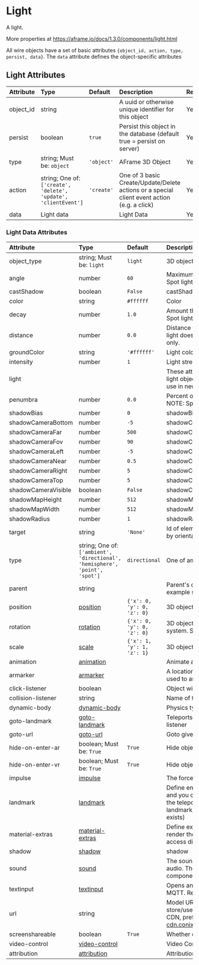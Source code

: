 
Light
=====


A light. 

More properties at <a href='https://aframe.io/docs/1.3.0/components/light.html'>https://aframe.io/docs/1.3.0/components/light.html</a>

All wire objects have a set of basic attributes ```{object_id, action, type, persist, data}```. The ```data``` attribute defines the object-specific attributes

Light Attributes
-----------------

|Attribute|Type|Default|Description|Required|
| :--- | :--- | :--- | :--- | :--- |
|object_id|string||A uuid or otherwise unique identifier for this object|Yes|
|persist|boolean|```true```|Persist this object in the database (default true = persist on server)|Yes|
|type|string; Must be: ```object```|```'object'```|AFrame 3D Object|Yes|
|action|string; One of: ```['create', 'delete', 'update', 'clientEvent']```|```'create'```|One of 3 basic Create/Update/Delete actions or a special client event action (e.g. a click)|Yes|
|data|Light data||Light Data|Yes|

### Light Data Attributes

|Attribute|Type|Default|Description|Required|
| :--- | :--- | :--- | :--- | :--- |
|object_type|string; Must be: ```light```|```light```|3D object type.|Yes|
|angle|number|```60```|Maximum extent of spot light from its direction (in degrees). NOTE: Spot light type only.|No|
|castShadow|boolean|```False```|castShadow (point, spot, directional)|No|
|color|string|```#ffffff```|Color|No|
|decay|number|```1.0```|Amount the light dims along the distance of the light. NOTE: Point and Spot light type only.|No|
|distance|number|```0.0```|Distance where intensity becomes 0. If distance is 0, then the point light does not decay with distance. NOTE: Point and Spot light type only.|No|
|groundColor|string|```'#ffffff'```|Light color from below. NOTE: Hemisphere light type only|No|
|intensity|number|```1```|Light strength.|No|
|light|||These attributes (light, intensity, color, ...) can be set directly on the light object (instead of this light attribute inside the light object); dont use in new light objects|No|
|penumbra|number|```0.0```|Percent of the spotlight cone that is attenuated due to penumbra. NOTE: Spot light type only.|No|
|shadowBias|number|```0```|shadowBias (castShadow=true)|No|
|shadowCameraBottom|number|```-5```|shadowCameraBottom (castShadow=true)|No|
|shadowCameraFar|number|```500```|shadowCameraFar (castShadow=true)|No|
|shadowCameraFov|number|```90```|shadowCameraFov (castShadow=true)|No|
|shadowCameraLeft|number|```-5```|shadowCameraBottom (castShadow=true)|No|
|shadowCameraNear|number|```0.5```|shadowCameraNear (castShadow=true)|No|
|shadowCameraRight|number|```5```|shadowCameraRight (castShadow=true)|No|
|shadowCameraTop|number|```5```|shadowCameraTop (castShadow=true)|No|
|shadowCameraVisible|boolean|```False```|shadowCameraVisible (castShadow=true)|No|
|shadowMapHeight|number|```512```|shadowMapHeight (castShadow=true)|No|
|shadowMapWidth|number|```512```|shadowMapWidth (castShadow=true)|No|
|shadowRadius|number|```1```|shadowRadius (castShadow=true)|No|
|target|string|```'None'```|Id of element the spot should point to. set to null to transform spotlight by orientation, pointing to it’s -Z axis. NOTE: Spot light type only.|No|
|type|string; One of: ```['ambient', 'directional', 'hemisphere', 'point', 'spot']```|```directional```|One of ambient, directional, hemisphere, point, spot.|No|
|parent|string||Parent's object_id. Child objects inherit attributes of their parent, for example scale and translation.|No|
|position|[position](position)|```{'x': 0, 'y': 0, 'z': 0}```|3D object position|No|
|rotation|[rotation](rotation)|```{'x': 0, 'y': 0, 'z': 0}```|3D object rotation in degrees by default; Right-handed coordinate system. Switches to quaternion representation if 'w' is given|No|
|scale|[scale](scale)|```{'x': 1, 'y': 1, 'z': 1}```|3D object scale|No|
|animation|[animation](animation)||Animate and tween values. |No|
|armarker|[armarker](armarker)||A location marker (such as an AprilTag, a lightAnchor, or an UWB tag), used to anchor scenes, or scene objects, in the real world.|No|
|click-listener|boolean||Object will listen for clicks|No|
|collision-listener|string||Name of the collision-listener, default can be empty string|No|
|dynamic-body|[dynamic-body](dynamic-body)||Physics type attached to the object. |No|
|goto-landmark|[goto-landmark](goto-landmark)||Teleports user to the landmark with the given name; Requires click-listener|No|
|goto-url|[goto-url](goto-url)||Goto given URL; Requires click-listener|No|
|hide-on-enter-ar|boolean; Must be: ```True```|```True```|Hide object when entering AR. Remove component to *not* hide|No|
|hide-on-enter-vr|boolean; Must be: ```True```|```True```|Hide object when entering VR. Remove component to *not* hide|No|
|impulse|[impulse](impulse)||The force applied using physics. Requires click-listener|No|
|landmark|[landmark](landmark)||Define entities as a landmark; Landmarks appears in the landmark list and you can move (teleport) to them; You can define the behavior of the teleport: if you will be at a fixed or random distance, looking at the landmark, fixed offset or if it is constrained by a navmesh (when it exists)|No|
|material-extras|[material-extras](material-extras)||Define extra material properties, namely texture encoding, whether to render the material's color and render order. The properties set here access directly Three.js material component. |No|
|shadow|[shadow](shadow)||shadow|No|
|sound|[sound](sound)||The sound component defines the entity as a source of sound or audio. The sound component is positional and is thus affected by the component's position. |No|
|textinput|[textinput](textinput)||Opens an HTML prompt when clicked. Sends text input as an event on MQTT. Requires click-listener.|No|
|url|string||Model URL. Store files paths under 'store/users/<username>' (e.g. store/users/wiselab/models/factory_robot_arm/scene.gltf); to use CDN, prefix with `https://arena-cdn.conix.io/` (e.g. https://arena-cdn.conix.io/store/users/wiselab/models/factory_robot_arm/scene.gltf)|No|
|screenshareable|boolean|```True```|Whether or not a user can screenshare on an object|No|
|video-control|[video-control](video-control)||Video Control|No|
|attribution|[attribution](attribution)||Attribution Component. Saves attribution data in any entity.|No|
